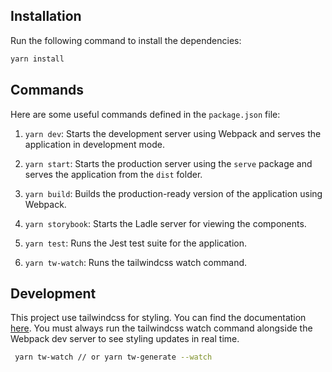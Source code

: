 ## Installation

Run the following command to install the dependencies:

```bash
yarn install
```

## Commands

Here are some useful commands defined in the `package.json` file:

1. `yarn dev`: Starts the development server using Webpack and serves the application in development mode.

2. `yarn start`: Starts the production server using the `serve` package and serves the application from the `dist` folder.

3. `yarn build`: Builds the production-ready version of the application using Webpack.

4. `yarn storybook`: Starts the Ladle server for viewing the components.

5. `yarn test`: Runs the Jest test suite for the application.

6. `yarn tw-watch`: Runs the tailwindcss watch command.

## Development

This project use tailwindcss for styling. You can find the documentation [here](https://tailwindcss.com/docs).
You must always run the tailwindcss watch command alongside the Webpack dev server to see styling updates in real time.

```bash
 yarn tw-watch // or yarn tw-generate --watch
```